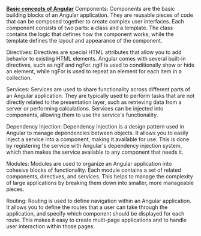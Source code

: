 **<u>Basic concepts of Angular</u>**
Components: Components are the basic building blocks of an Angular application. They are reusable pieces of code that can be composed together to create complex user interfaces. Each component consists of two parts: a class and a template. The class contains the logic that defines how the component works, while the template defines the layout and appearance of the component.

Directives: Directives are special HTML attributes that allow you to add behavior to existing HTML elements. Angular comes with several built-in directives, such as ngIf and ngFor. ngIf is used to conditionally show or hide an element, while ngFor is used to repeat an element for each item in a collection.

Services: Services are used to share functionality across different parts of an Angular application. They are typically used to perform tasks that are not directly related to the presentation layer, such as retrieving data from a server or performing calculations. Services can be injected into components, allowing them to use the service's functionality.

Dependency Injection: Dependency Injection is a design pattern used in Angular to manage dependencies between objects. It allows you to easily inject a service into a component, making it available for use. This is done by registering the service with Angular's dependency injection system, which then makes the service available to any component that needs it.

Modules: Modules are used to organize an Angular application into cohesive blocks of functionality. Each module contains a set of related components, directives, and services. This helps to manage the complexity of large applications by breaking them down into smaller, more manageable pieces.

Routing: Routing is used to define navigation within an Angular application. It allows you to define the routes that a user can take through the application, and specify which component should be displayed for each route. This makes it easy to create multi-page applications and to handle user interaction within those pages.